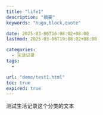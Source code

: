 ```yaml
---
title: "life1"
description: "摘要"
keywords: "hugo,block,quote"

date: 2025-03-06T16:08:02+08:00
lastmod: 2025-03-06T19:08:02+08:00

categories:
  - 生活记录
tags:
  -

url: "demo/test1.html"
toc: true
expired: true
---
```


测试生活记录这个分类的文本

<!--more-->

